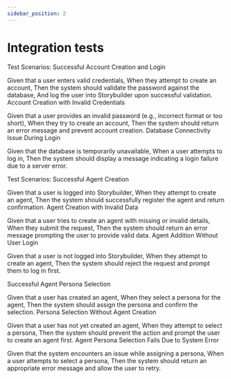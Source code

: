 ```yaml
---
sidebar_position: 2
---
```

# Integration tests

Test Scenarios:
Successful Account Creation and Login

Given that a user enters valid credentials,
When they attempt to create an account,
Then the system should validate the password against the database,
And log the user into Storybuilder upon successful validation.
Account Creation with Invalid Credentials

Given that a user provides an invalid password (e.g., incorrect format or too short),
When they try to create an account,
Then the system should return an error message and prevent account creation.
Database Connectivity Issue During Login

Given that the database is temporarily unavailable,
When a user attempts to log in,
Then the system should display a message indicating a login failure due to a server error.

Test Scenarios:
Successful Agent Creation

Given that a user is logged into Storybuilder,
When they attempt to create an agent,
Then the system should successfully register the agent and return confirmation.
Agent Creation with Invalid Data

Given that a user tries to create an agent with missing or invalid details,
When they submit the request,
Then the system should return an error message prompting the user to provide valid data.
Agent Addition Without User Login

Given that a user is not logged into Storybuilder,
When they attempt to create an agent,
Then the system should reject the request and prompt them to log in first.

Successful Agent Persona Selection

Given that a user has created an agent,
When they select a persona for the agent,
Then the system should assign the persona and confirm the selection.
Persona Selection Without Agent Creation

Given that a user has not yet created an agent,
When they attempt to select a persona,
Then the system should prevent the action and prompt the user to create an agent first.
Agent Persona Selection Fails Due to System Error

Given that the system encounters an issue while assigning a persona,
When a user attempts to select a persona,
Then the system should return an appropriate error message and allow the user to retry.

